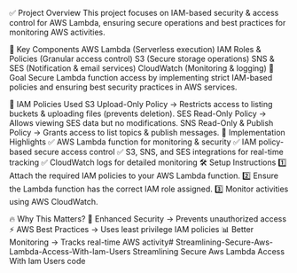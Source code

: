 ✅ Project Overview
This project focuses on IAM-based security & access control for AWS Lambda, ensuring secure operations and best practices for monitoring AWS activities.

🔹 Key Components
AWS Lambda (Serverless execution)
IAM Roles & Policies (Granular access control)
S3 (Secure storage operations)
SNS & SES (Notification & email services)
CloudWatch (Monitoring & logging)
🎯 Goal
Secure Lambda function access by implementing strict IAM-based policies and ensuring best security practices in AWS services.

🔹 IAM Policies Used
S3 Upload-Only Policy → Restricts access to listing buckets & uploading files (prevents deletion).
SES Read-Only Policy → Allows viewing SES data but no modifications.
SNS Read-Only & Publish Policy → Grants access to list topics & publish messages.
🔹 Implementation Highlights
✅ AWS Lambda function for monitoring & security
✅ IAM policy-based secure access control
✅ S3, SNS, and SES integrations for real-time tracking
✅ CloudWatch logs for detailed monitoring
🛠 Setup Instructions
1️⃣ Attach the required IAM policies to your AWS Lambda function.
2️⃣ Ensure the Lambda function has the correct IAM role assigned.
3️⃣ Monitor activities using AWS CloudWatch.

🔥 Why This Matters?
🔐 Enhanced Security → Prevents unauthorized access
⚡ AWS Best Practices → Uses least privilege IAM policies
📊 Better Monitoring → Tracks real-time AWS activity# Streamlining-Secure-Aws-Lambda-Access-With-Iam-Users
Streamlining Secure Aws Lambda Access With Iam Users code
